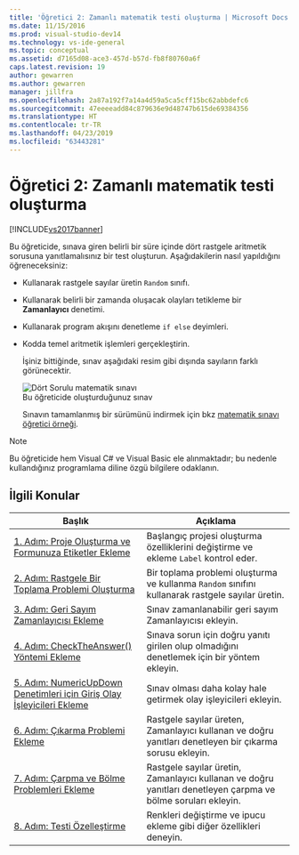 ```yaml
---
title: 'Öğretici 2: Zamanlı matematik testi oluşturma | Microsoft Docs'
ms.date: 11/15/2016
ms.prod: visual-studio-dev14
ms.technology: vs-ide-general
ms.topic: conceptual
ms.assetid: d7165d08-ace3-457d-b57d-fb8f80760a6f
caps.latest.revision: 19
author: gewarren
ms.author: gewarren
manager: jillfra
ms.openlocfilehash: 2a87a192f7a14a4d59a5ca5cff15bc62abbdefc6
ms.sourcegitcommit: 47eeeeadd84c879636e9d48747b615de69384356
ms.translationtype: HT
ms.contentlocale: tr-TR
ms.lasthandoff: 04/23/2019
ms.locfileid: "63443281"
---
```

# <a name="tutorial-2-create-a-timed-math-quiz"></a>Öğretici 2: Zamanlı matematik testi oluşturma
[!INCLUDE[vs2017banner](../includes/vs2017banner.md)]

Bu öğreticide, sınava giren belirli bir süre içinde dört rastgele aritmetik sorusuna yanıtlamalısınız bir test oluşturun. Aşağıdakilerin nasıl yapıldığını öğreneceksiniz:  
  
- Kullanarak rastgele sayılar üretin `Random` sınıfı.  
  
- Kullanarak belirli bir zamanda oluşacak olayları tetikleme bir **Zamanlayıcı** denetimi.  
  
- Kullanarak program akışını denetleme `if else` deyimleri.  
  
- Kodda temel aritmetik işlemleri gerçekleştirin.  
  
  İşiniz bittiğinde, sınav aşağıdaki resim gibi dışında sayıların farklı görünecektir.  
  
  ![Dört Sorulu matematik sınavı](../ide/media/express-finishedquiz.png "Express_FinishedQuiz")  
  Bu öğreticide oluşturduğunuz sınav  
  
  Sınavın tamamlanmış bir sürümünü indirmek için bkz [matematik sınavı öğretici örneği](http://code.msdn.microsoft.com/Complete-Math-Quiz-8581813c).  
  
> [!NOTE]
> Bu öğreticide hem Visual C# ve Visual Basic ele alınmaktadır; bu nedenle kullandığınız programlama diline özgü bilgilere odaklanın.  
  
## <a name="related-topics"></a>İlgili Konular  
  
|Başlık|Açıklama|  
|-----------|-----------------|  
|[1. Adım: Proje Oluşturma ve Formunuza Etiketler Ekleme](../ide/step-1-create-a-project-and-add-labels-to-your-form.md)|Başlangıç projesi oluşturma özelliklerini değiştirme ve ekleme `Label` kontrol eder.|  
|[2. Adım: Rastgele Bir Toplama Problemi Oluşturma](../ide/step-2-create-a-random-addition-problem.md)|Bir toplama problemi oluşturma ve kullanma `Random` sınıfını kullanarak rastgele sayılar üretin.|  
|[3. Adım: Geri Sayım Zamanlayıcısı Ekleme](../ide/step-3-add-a-countdown-timer.md)|Sınav zamanlanabilir geri sayım Zamanlayıcısı ekleyin.|  
|[4. Adım: CheckTheAnswer() Yöntemi Ekleme](../ide/step-4-add-the-checktheanswer-parens-method.md)|Sınava sorun için doğru yanıtı girilen olup olmadığını denetlemek için bir yöntem ekleyin.|  
|[5. Adım: NumericUpDown Denetimleri için Giriş Olay İşleyicileri Ekleme](../ide/step-5-add-enter-event-handlers-for-the-numericupdown-controls.md)|Sınav olması daha kolay hale getirmek olay işleyicileri ekleyin.|  
|[6. Adım: Çıkarma Problemi Ekleme](../ide/step-6-add-a-subtraction-problem.md)|Rastgele sayılar üreten, Zamanlayıcı kullanan ve doğru yanıtları denetleyen bir çıkarma sorusu ekleyin.|  
|[7. Adım: Çarpma ve Bölme Problemleri Ekleme](../ide/step-7-add-multiplication-and-division-problems.md)|Rastgele sayılar üretin, Zamanlayıcı kullanan ve doğru yanıtları denetleyen çarpma ve bölme soruları ekleyin.|  
|[8. Adım: Testi Özelleştirme](../ide/step-8-customize-the-quiz.md)|Renkleri değiştirme ve ipucu ekleme gibi diğer özellikleri deneyin.|
